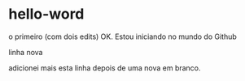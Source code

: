 # hello-word
o primeiro (com dois edits)
OK. Estou iniciando no mundo do Github

linha nova

adicionei mais esta linha depois de uma nova em branco.
